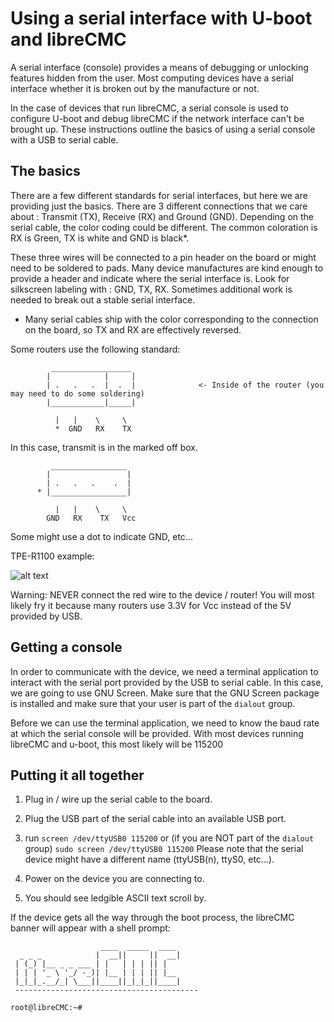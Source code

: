 # Using a serial interface with U-boot and libreCMC

A serial interface (console) provides a means of debugging or 
unlocking features hidden from the user. Most computing devices 
have a serial interface whether it is broken out by the manufacture or not.

In the case of devices that run libreCMC, a serial console is used
to configure U-boot and debug libreCMC if the network interface can't
be brought up. These instructions outline the basics of using
a serial console with a USB to serial cable.



## The basics

There are a few different standards for serial interfaces, but here we are
providing just the basics. There are 3 different connections that we care 
about : Transmit (TX), Receive (RX) and Ground (GND). Depending on the
serial cable, the color coding could be different. The common coloration
is RX is Green, TX is white and GND is black*.

These three wires will be connected to a pin header on the board or might need
to be soldered to pads. Many device manufactures are kind enough to provide a 
header and indicate where the serial interface is. Look for silkscreen labeling
with : GND, TX, RX. Sometimes additional work is needed to break out a stable
serial interface.

* Many serial cables ship with the color corresponding to the connection on the board, 
so TX and RX are effectively reversed.

Some routers use the following standard:
```
         __________________
        |            |     |
        | .   .   .  |  .  |              <- Inside of the router (you may need to do some soldering)
        |____________|_____|
                 
          |   |    \     \
          *  GND   RX    TX
```

In this case, transmit is in the marked off box.



```
         _________________
        |                 |
        | .   .   .    .  |             
      * |_________________|

          |   |    \     \
        GND   RX    TX   Vcc

```

Some might use a dot to indicate GND, etc...

TPE-R1100 example:

![alt text](images/serial.png "TPE-R1100 Serial")

Warning: NEVER connect the red wire to the device / router! You will most likely fry it because
many routers use 3.3V for Vcc instead of the 5V provided by USB.

## Getting a console

In order to communicate with the device, we need a terminal application to interact with
the serial port provided by the USB to serial cable. In this case, we are going to use GNU Screen.
Make sure that the GNU Screen package is installed and make sure that your user is part of the 
`dialout` group.

Before we can use the terminal application, we need to know the baud rate at which the serial
console will be provided. With most devices running libreCMC and u-boot, this most likely will
be 115200

## Putting it all together


1) Plug in / wire up the serial cable to the board.

2) Plug the USB part of the serial cable into an available USB port.

3) run `screen /dev/ttyUSB0 115200` or (if you are NOT part of the `dialout` group) `sudo screen /dev/ttyUSB0 115200`
Please note that the serial device might have a different name (ttyUSB(n), ttyS0, etc...).

4) Power on the device you are connecting to.

5) You should see ledgible ASCII text scroll by.

If the device gets all the way through the boot process, the libreCMC banner will appear with
a shell prompt:

```
                    ____  _____  ____
  _ _ _            |  __||     ||  __|
 | (_) |__ _ _ ___ | |   | | | || |
 | | | '_ \ '_/ -_)| |__ | | | || |__
 |_|_|_.__/_| \___||____||_|_|_||____|
 -----------------------------------------

root@libreCMC:~#

```
